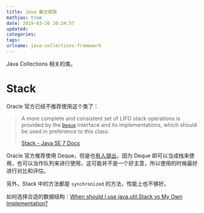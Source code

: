 ```yaml
---
title: Java 集合框架
mathjax: true
date: 2019-03-26 20:34:57
updated:
categories:
tags:
urlname: java-collections-framework
---
```


Java Collections 相关的类。

<!-- more -->

# Stack

Oracle 官方已经不推荐使用这个类了：

> A more complete and consistent set of LIFO stack operations is provided by the [`Deque`](https://docs.oracle.com/javase/7/docs/api/java/util/Deque.html) interface and its implementations, which should be used in preference to this class.
>
> [Stack - Java SE 7 Docs](https://docs.oracle.com/javase/7/docs/api/index.html?java/util/Stack.html)

Oracle 官方推荐使用 Deque，但是也[有人提出](http://baddotrobot.com/blog/2013/01/10/stack-vs-deque/)，因为 Deque 即可以当成栈来使用，也可以当作队列来进行使用，这可能并不是一个好主意，所以使用的时候最好进行对比和评估。

另外，Stack 中的方法都是 `synchronized` 的方法，性能上也不够好。

如何选择合适的数据结构：[When should I use java.util.Stack vs My Own Implementation?](https://stackoverflow.com/questions/47933459/when-should-i-use-java-util-stack-vs-my-own-implementation)

